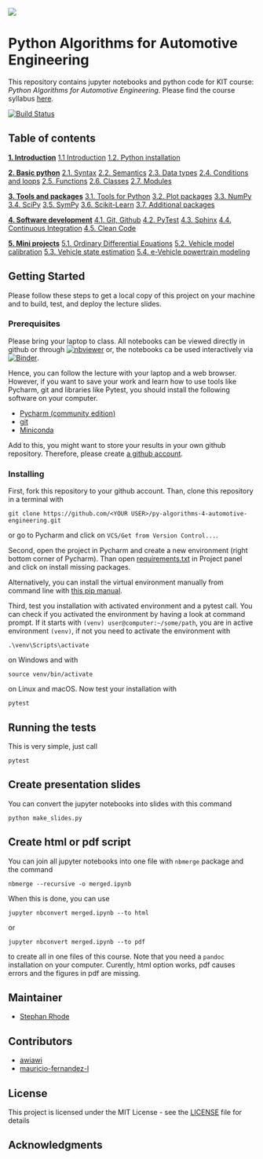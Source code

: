 ![](https://www.python.org/static/community_logos/python-powered-w-140x56.png)

# Python Algorithms for Automotive Engineering

This repository contains jupyter notebooks and python code for KIT course: *Python 
Algorithms for Automotive Engineering*. Please find the course syllabus 
[here](syllabus.md).

[![Build Status](https://travis-ci.com/StephanRhode/py-algorithms-4-automotive-engineering.svg?branch=master)](https://travis-ci.com/StephanRhode/py-algorithms-4-automotive-engineering)

## Table of contents
[**1. Introduction**](00_intro)
[1.1 Introduction](00_intro/00_intro.ipynb)
[1.2. Python installation](00_intro/01_py-installation.ipynb)

[**2. Basic python**](01_basic-python) 
[2.1. Syntax](01_basic-python/00_syntax.ipynb)
[2.2. Semantics](01_basic-python/01_semantics.ipynb)
[2.3. Data types](01_basic-python/02_data-types.ipynb)
[2.4. Conditions and loops](01_basic-python/03_conditions-and-loops.ipynb)
[2.5. Functions](01_basic-python/04_functions.ipynb)
[2.6. Classes](01_basic-python/05_classes.ipynb)
[2.7. Modules](01_basic-python/06_modules.ipynb)

[**3. Tools and packages**](02_tools-and-packages)
[3.1. Tools for Python](02_tools-and-packages/00_tools-for-python.ipynb)
[3.2. Plot packages](02_tools-and-packages/01_plot-packages.ipynb)
[3.3. NumPy](02_tools-and-packages/02_numpy.ipynb)
[3.4. SciPy](02_tools-and-packages/03_scipy.ipynb)
[3.5. SymPy](02_tools-and-packages/04_sympy.ipynb)
[3.6. Scikit-Learn](02_tools-and-packages/05_sklearn.ipynb)
[3.7. Additional packages](02_tools-and-packages/06_additional-packages.ipynb)

[**4. Software development**](03_software-development)
[4.1. Git, Github](03_software-development/00_git-github.ipynb)
[4.2. PyTest](03_software-development/01_pytest.ipynb)
[4.3. Sphinx](03_software-development/02_sphinx.ipynb)
[4.4. Continuous Integration](03_software-development/03_continuous-integration.ipynb)
[4.5. Clean Code](03_software-development/04_clean-code.ipynb)

[**5. Mini projects**](04_mini-projects)
[5.1. Ordinary Differential Equations](04_mini-projects/00_ode.ipynb)
[5.2. Vehicle model calibration](04_mini-projects/01_vehicle-model-calibration.ipynb)
[5.3. Vehicle state estimation](04_mini-projects/02_vehicle-state-estimation.ipynb)
[5.4. e-Vehicle powertrain modeling](04_mini-projects/03_e-vehicle-powertrain-model.ipynb)
    

## Getting Started

Please follow these steps to get a local copy of this project on your machine and to 
build, test, and deploy the lecture slides.

### Prerequisites

Please bring your laptop to class. All notebooks can be viewed directly in github or through 
[![nbviewer](https://img.shields.io/badge/render-nbviewer-orange.svg)](https://nbviewer.jupyter.org/github/StephanRhode/py-algorithms-4-automotive-engineering/tree/master/)
or, the notebooks ca be used interactively via
[![Binder](https://mybinder.org/badge_logo.svg)](https://mybinder.org/v2/gh/StephanRhode/py-algorithms-4-automotive-engineering/master).

Hence, you can follow the lecture with your laptop and a web browser. However, if you
want to save your work and learn how to use tools like Pycharm, git and libraries like
Pytest, you should install the following software on your computer.

* [Pycharm (community edition)](https://www.jetbrains.com/pycharm/download)
* [git](https://git-scm.com/downloads)
* [Miniconda](https://docs.conda.io/en/latest/miniconda.html)

Add to this, you might want to store your results in your own github repository. 
Therefore, please create [a github account](https://github.com/).

### Installing

First, fork this repository to your github account. Than, clone this repository in a 
terminal with

```
git clone https://github.com/<YOUR USER>/py-algorithms-4-automotive-engineering.git
```

or go to Pycharm and click on `VCS/Get from Version Control...`. 

Second, open the project in Pycharm and create a new environment (right bottom corner
of Pycharm). Than open [requirements.txt](requirements.txt) in Project panel and click
on install missing packages.

Alternatively, you can install the virtual environment manually from command line
with [this pip manual](https://packaging.python.org/guides/installing-using-pip-and-virtual-environments/).

Third, test you installation with activated environment and a pytest call. You can 
check if you activated the environment by having a look at command prompt. If it 
starts with `(venv) user@computer:~/some/path`, you are in active environment
`(venv)`, if not you need to activate the environment with 

```
.\venv\Scripts\activate
```
on Windows and with 
```
source venv/bin/activate
```
on Linux and macOS. Now test your installation with
```
pytest
```

## Running the tests

This is very simple, just call
```
pytest
```

## Create presentation slides
You can convert the jupyter notebooks into slides with this command
```
python make_slides.py
```

## Create html or pdf script
You can join all jupyter notebooks into one file with `nbmerge` package 
and the command
```
nbmerge --recursive -o merged.ipynb
```
When this is done, you can use 
```
jupyter nbconvert merged.ipynb --to html
```
or 
```
jupyter nbconvert merged.ipynb --to pdf
```
to create all in one files of this course. Note that you need a 
`pandoc` installation on your computer. Curently, html option works,
pdf causes errors and the figures in pdf are missing.

## Maintainer

* [Stephan Rhode](https://github.com/StephanRhode)

## Contributors

* [awiawi](https://github.com/awiawi)
* [mauricio-fernandez-l](https://github.com/mauricio-fernandez-l)

## License

This project is licensed under the MIT License - see the [LICENSE](LICENSE) file 
for details

## Acknowledgments
